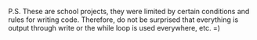 P.S. These are school projects, they were limited by certain conditions and rules for writing code. Therefore, do not be surprised that everything is output through write or the while loop is used everywhere, etc. =)
